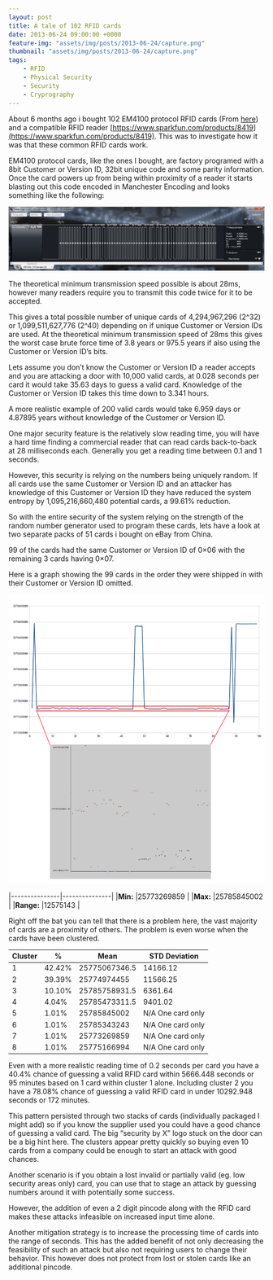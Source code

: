```yaml
---
layout: post
title: A tale of 102 RFID cards
date: 2013-06-24 09:00:00 +0000
feature-img: "assets/img/posts/2013-06-24/capture.png"
thumbnail: "assets/img/posts/2013-06-24/capture.png"
tags:
    - RFID
    - Physical Security
    - Security
    - Cryprography
---
```

About 6 months ago i bought 102 EM4100 protocol RFID cards (From [here](http://tinyurl.com/axrct2r)) and a compatible RFID reader [https://www.sparkfun.com/products/8419](https://www.sparkfun.com/products/8419). This was to investigate how it was that these common RFID cards work.

EM4100 protocol cards, like the ones I bought, are factory programed with a 8bit Customer or Version ID, 32bit unique code and some parity information. Once the card powers up from being within proximity of a reader it starts blasting out this code encoded in Manchester Encoding and looks something like the following:

![Data capture](/assets/img/posts/2013-06-24/capture.png)

The theoretical minimum transmission speed possible is about 28ms, however many readers require you to transmit this code twice for it to be accepted.

This gives a total possible number of unique cards of 4,294,967,296 (2^32) or 1,099,511,627,776 (2^40) depending on if unique Customer or Version IDs are used. At the theoretical minimum transmission speed of 28ms this gives the worst case brute force time of 3.8 years or 975.5 years if also using the Customer or Version ID’s bits.

<!--more-->

Lets assume you don’t know the Customer or Version ID a reader accepts and you are attacking a door with 10,000 valid cards, at 0.028 seconds per card it would take 35.63 days to guess a valid card. Knowledge of the Customer or Version ID takes this time down to 3.341 hours.

A more realistic example of 200 valid cards would take 6.959 days or 4.87895 years without knowledge of the Customer or Version ID.

One major security feature is the relatively slow reading time, you will have a hard time finding a commercial reader that can read cards back-to-back at 28 milliseconds each. Generally you get a reading time between 0.1 and 1 seconds.

However, this security is relying on the numbers being uniquely random. If all cards use the same Customer or Version ID and an attacker has knowledge of this Customer or Version ID they have reduced the system entropy by 1,095,216,660,480 potential cards, a 99.61% reduction.

So with the entire security of the system relying on the strength of the random number generator used to program these cards, lets have a look at two separate packs of 51 cards i bought on eBay from China.

99 of the cards had the same Customer or Version ID of 0×06 with the remaining 3 cards having 0×07.

Here is a graph showing the 99 cards in the order they were shipped in with their Customer or Version ID omitted.

![Data capture](/assets/img/posts/2013-06-24/graph.png)

|---------------|---------------|
|**Min:** 		|25773269859	|
|**Max:**		|25785845002	|
|**Range:**		|12575143	    |

Right off the bat you can tell that there is a problem here, the vast majority of cards are a proximity of others. The problem is even worse when the cards have been clustered.

|Cluster|%	    |Mean		    |STD Deviation|
|-------|-------|---------------|-------------|
|1	    |42.42%	|25775067346.5	|14166.12     |
|2  	|39.39%	|25774974455	|11566.25     |
|3	    |10.10%	|25785758931.5	|6361.64      |
|4  	|4.04%	|25785473311.5	|9401.02      |
|5      |1.01%	|25785845002	|N/A One card only|
|6  	|1.01%	|25785343243	|N/A One card only|
|7  	|1.01%	|25773269859	|N/A One card only|
|8  	|1.01%	|25775166994	|N/A One card only|

Even with a more realistic reading time of 0.2 seconds per card you have a 40.4% chance of guessing a valid RFID card within 5666.448 seconds or 95 minutes based on 1 card within cluster 1 alone. Including cluster 2 you have a 78.08% chance of guessing a valid RFID card in under 10292.948 seconds or 172 minutes.

This pattern persisted through two stacks of cards (individually packaged I might add) so if you know the supplier used you could have a good chance of guessing a valid card. The big “security by X” logo stuck on the door can be a big hint here. The clusters appear pretty quickly so buying even 10 cards from a company could be enough to start an attack with good chances.

Another scenario is if you obtain a lost invalid or partially valid (eg. low security areas only) card, you can use that to stage an attack by guessing numbers around it with potentially some success.

However, the addition of even a 2 digit pincode along with the RFID card makes these attacks infeasible on increased input time alone.

Another mitigation strategy is to increase the processing time of cards into the range of seconds. This has the added benefit of not only decreasing the feasibility of such an attack but also not requiring users to change their behavior. This however does not protect from lost or stolen cards like an additional pincode.
